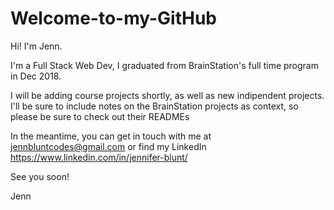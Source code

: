 # Welcome-to-my-GitHub

Hi! I'm Jenn. 

I'm a Full Stack Web Dev, I graduated from BrainStation's full time program in Dec 2018.

I will be adding course projects shortly, as well as new indipendent projects. I'll be sure to include notes on the BrainStation projects as context, so please be sure to check out their READMEs

In the meantime, you can get in touch with me at jennbluntcodes@gmail.com or find my LinkedIn https://www.linkedin.com/in/jennifer-blunt/

See you soon!

Jenn
